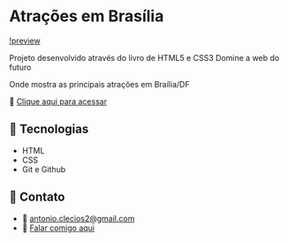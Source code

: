 # Atrações em Brasília

[!preview](./.github/preview.png)

Projeto desenvolvido através do livro de HTML5 e CSS3 Domine a web do futuro

Onde mostra as principais atrações em Braília/DF

🔗 [Clique aqui para acessar](https://antonio-clecio.github.io/atracoes-brasilia/)

## 🧰 Tecnologias

- HTML
- CSS
- Git e Github

## 👤 Contato

- 📩 antonio.clecios2@gmail.com
- 📲 [Falar comigo aqui](https://wa.me/5561992890048/)
